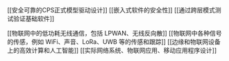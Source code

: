 [[安全可靠的CPS正式模型驱动设计]]
[[嵌入式软件的安全性]]
[[通过跨层模式测试验证基础软件]]

[[物联网中的低功耗无线通信，包括 LPWAN、无线反向散]]
[[物联网中各种信号的传感，例如 WiFi、声音、LoRa、UWB 等的传感和跟踪]]
[[边缘和物联网设备上的高效计算和人工智能]]
[[实际网络系统、物联网应用、移动应用程序设计]]

